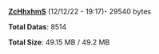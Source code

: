 [**ZcHhxhmS**](/data/ZcHhxhmS.txt) (12/12/22 - 19:17)- 29540 bytes

**Total Datas**: 8514

**Total Size**: 49.15 MB / 49.2 MB